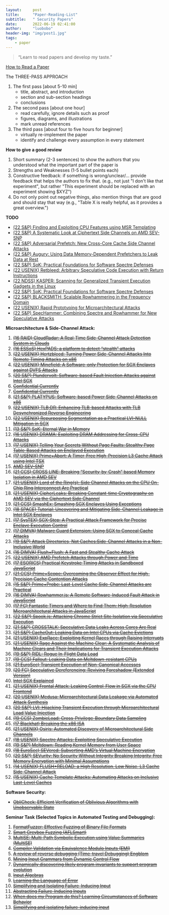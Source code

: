 ```yaml
---
layout:     post
title:      "Paper-Reading-List"
subtitle:   " Security Papers"
date:       2022-06-19 02:41:00
author:     "luobobo"
header-img: "img/post1.jpg"
tags:
    - paper
---
```


> “Learn to read papers and develop my taste.”


[How to Read a Paper](https://web.stanford.edu/class/ee384m/Handouts/HowtoReadPaper.pdf)

The THREE-PASS APPROACH
1. The first pass [about 5-10 min]
	- title, abstract, and introduction
	- section and sub-section headings
	- conclusions
2. The second pass [about one hour]
	- read carefully, ignore details such as proof
	- figures, diagrams, and illustrations
	- mark unread references
3. The third pass [about four to five hours for beginner]
	- virtually re-implement the paper
    - identify and challenge every assumption in every statement

**How to give a good review**
1. Short summary (2-3 sentences) to show the authors that you understood what the important part of the paper is 
2. Strengths and Weaknesses (1-5 bullet points each)
3. Constructive feedback: if something is wrong/unclear/... provide feedback that helps the authors to fix that. (e.g., not just "I don't like that experiment", but rather "This experiment should be replaced with an experiment showing $XYZ")
4. Do not only point out negative things, also mention things that are good and should stay that way (e.g., "Table X is really helpful, as it provides a great overview.")

**TODO**

* [(22 S&P) Finding and Exploiting CPU Features using MSR Templating](https://misc0110.net/files/msrtemplate_sp22.pdf)
* [(22 S&P) A Systematic Look at Ciphertext Side Channels on AMD SEV-SNP]()
* [(22 S&P) Adversarial Prefetch: New Cross-Core Cache Side Channel Attacks](https://arxiv.org/pdf/2110.12340.pdf)
* [(22 S&P) Augury: Using Data Memory-Dependent Prefetchers to Leak Data at Rest](https://www.prefetchers.info/augury.pdf)
* [(22 S&P) SoK: Practical Foundations for Software Spectre Defenses](https://cseweb.ucsd.edu/~dstefan/pubs/cauligi:2022:spectre-sok.pdf)
* [(22 USENIX) Retbleed: Arbitrary Speculative Code Execution with Return Instructions]()
* [(22 NDSS) KASPER: Scanning for Generalized Transient Execution Gadgets in the Linux](https://download.vusec.net/papers/kasper_ndss22.pdf)
* [(22 S&P) SoK: Practical Foundations for Software Spectre Defenses](https://arxiv.org/pdf/2105.05801.pdf)
* [(22 S&P) BLACKSMITH: Scalable Rowhammering in the Frequency Domain](https://comsec.ethz.ch/wp-content/files/blacksmith_sp22.pdf)
* [(22 USENIX) Rapid Prototyping for Microarchitectural Attacks](https://misc0110.net/files/rapid_prototyping_sec22.pdf)
* [(22 S&P) SpecHammer: Combining Spectre and Rowhammer for New Speculative Attacks](https://rtcl.eecs.umich.edu/rtclweb/assets/publications/2022/oakland22-tobah.pdf)

**Microarchitecture & Side-Channel Attack:**
1. ~~[(16 RAID) CloudRadar: A Real-Time Side-Channel Attack Detection System in Clouds](https://yinqian.org/papers/raid16.pdf)~~
51. ~~[(16 ESSoS) HexPADS: a platform to detect “stealth” attacks](http://www.nebelwelt.net/publications/files/16ESSoS.pdf)~~
50. ~~[(22 USENIX) Hertzbleed: Turning Power Side-Channel Attacks Into Remote Timing Attacks on x86](https://www.hertzbleed.com/hertzbleed.pdf)~~
49. ~~[(22 USENIX) Minefield: A Software-only Protection for SGX Enclaves against DVFS Attacks](https://www.usenix.org/system/files/sec22fall_kogler.pdf)~~
48. ~~[(20 S&P) Plundervolt: Software-based Fault Injection Attacks against Intel SGX](https://plundervolt.com/doc/plundervolt.pdf)~~
47. ~~[Confidential Currently]()~~
46. ~~[Confidential Currently]()~~
45. ~~[(21 S&P) PLATYPUS: Software-based Power Side-Channel Attacks on x86](https://platypusattack.com/platypus.pdf)~~
44. ~~[(22 USENIX) TLB;DR: Enhancing TLB-based Attacks with TLB Desynchronized Reverse Engineering](https://download.vusec.net/papers/tlbdr_sec22.pdf)~~
43. ~~[(22 USENIX) Repurposing Segmentation as a Practical LVI-NULL Mitigation in SGX](https://publications.cispa.saarland/3493/1/lvi_null_sec22.pdf)~~
42. ~~[(13 S&P) SoK: Eternal War in Memory](https://ieeexplore.ieee.org/stamp/stamp.jsp?arnumber=6547101&casa_token=r-r6lLBi480AAAAA:8dchTr9PsYNFhSkC-E3Q3KtbNOERNuOr1s5OYf6KdVdNxn4BpoCE3yoCVpJ0Nb2EGTHmTWuY4vtHRg)~~
41. ~~[(16 USENIX) DRAMA: Exploiting DRAM Addressing for Cross-CPU Attacks](https://www.usenix.org/system/files/conference/usenixsecurity16/sec16_paper_pessl.pdf)~~
40. ~~[(17 USENIX) Telling Your Secrets Without Page Faults: Stealthy Page Table-Based Attacks on Enclaved Execution](https://www.usenix.org/system/files/conference/usenixsecurity17/sec17-van_bulck.pdf)~~
39. ~~[(17 USENIX) Prime+Abort: A Timer-Free High-Precision L3 Cache Attack using Intel TSX](https://www.usenix.org/system/files/conference/usenixsecurity17/sec17-disselkoen.pdf)~~
38. ~~[AMD SEV-SNP](https://www.amd.com/system/files/TechDocs/SEV-SNP-strengthening-vm-isolation-with-integrity-protection-and-more.pdf)~~
37. ~~[(21 CCS) CROSS LINE: Breaking “Security-by-Crash” based Memory Isolation in AMD SEV](https://arxiv.org/pdf/2008.00146.pdf)~~
36. ~~[(21 USENIX) Lord of the Ring(s): Side Channel Attacks on the CPU On-Chip Ring Interconnect Are Practical](https://www.usenix.org/system/files/sec21-paccagnella.pdf)~~
35. ~~[(21 USENIX) CipherLeaks: Breaking Constant-time Cryptography on AMD SEV via the Ciphertext Side Channel](https://www.usenix.org/system/files/sec21-li-mengyuan.pdf)~~
34. ~~[(21 CCS) SmashEx: Smashing SGX Enclaves Using Exceptions](https://arxiv.org/pdf/2110.06657.pdf)~~
33. ~~[(18 SPACE) Tutorial: Uncovering and Mitigating Side-Channel Leakage in Intel SGX Enclaves](https://jovanbulck.github.io/files/space18-tutorial.pdf)~~
32. ~~[(17 SysTEX) SGX-Step: A Practical Attack Framework for Precise Enclave Execution Control](https://core.ac.uk/download/pdf/129863707.pdf)~~
31. ~~[(17 DIMVA) Malware Guard Extension: Using SGX to Conceal Cache Attacks](https://arxiv.org/pdf/1702.08719.pdf)~~
30. ~~[(19 S&P) Attack Directories, Not Caches:Side-Channel Attacks in a Non-Inclusive World](https://people.csail.mit.edu/mengjia/data/sp19.pdf)~~
29. ~~[(16 DIMVA) Flush+Flush: A Fast and Stealthy Cache Attack](https://gruss.cc/files/flushflush.pdf)~~
28. ~~[(22 USENIX) AMD Prefetch Attacks through Power and Time](https://misc0110.net/files/amd_prefetch_sec22.pdf)~~
27. ~~[(17 ESORICS) Practical Keystroke Timing Attacks in Sandboxed JavaScript](https://misc0110.net/files/keystroke_js.pdf)~~
26. ~~[(21 CCS) Prime+Scope: Overcoming the Observer Effect for High-Precision Cache Contention Attacks](https://www.esat.kuleuven.be/cosic/publications/article-3405.pdf)~~
25. ~~[(15 S&P) Prime+Probe: Last-Level Cache Side-Channel Attacks are Practical](http://palms.ee.princeton.edu/system/files/SP_vfinal.pdf)~~
24. ~~[(16 DIMVA) Rowhammer.js: A Remote Software-Induced Fault Attack in JavaScript](https://gruss.cc/files/rowhammerjs.pdf)~~
23. ~~[(17 FC) Fantastic Timers and Where to Find Them: High-Resolution Microarchitectural Attacks in JavaScript](https://misc0110.net/files/timers.pdf)~~
22. ~~[(22 S&P) Spook.js: Attacking Chrome Strict Site Isolation via Speculative Execution](https://www.spookjs.com/files/spook-js.pdf)~~
21. ~~[(21 S&P) CROSSTALK: Speculative Data Leaks Across Cores Are Real](https://download.vusec.net/papers/crosstalk_sp21.pdf)~~
20. ~~[(21 S&P) CacheOut: Leaking Data on Intel CPUs via Cache Evictions](https://cacheoutattack.com/files/CacheOut.pdf)~~
19. ~~[(21 USENIX) ExpRace: Exploiting Kernel Races through Raising Interrupts](https://www.usenix.org/system/files/sec21-lee-yoochan.pdf)~~ 
18. ~~[(21 USENIX) Rage Against the Machine Clear: A Systematic Analysis of Machine Clears and Their Implications for Transient Execution Attacks](https://www.usenix.org/system/files/sec21-ragab.pdf)~~ 
17. ~~[(19 S&P) RIDL: Rogue In-Flight Data Load](https://mdsattacks.com/files/ridl.pdf)~~ 
16. ~~[(19 CCS) Fallout: Leaking Data on Meltdown-resistant CPUs](https://mdsattacks.com/files/fallout.pdf)~~ 
15. ~~[(21 EuroSec) Transient Execution of Non-Canonical Accesses](https://saidganim.github.io/pdfs/AMD_NCTE.pdf)~~
14. ~~[(20 FC) Speculative Dereferencing: Reviving Foreshadow (Extended Version)](https://misc0110.net/files/specderef.pdf)~~  
13. ~~[Intel SGX Explained](https://eprint.iacr.org/2016/086.pdf)~~
12. ~~[(21 USENIX) Frontal Attack: Leaking Control-Flow in SGX via the CPU Frontend](https://arxiv.org/pdf/2005.11516.pdf)~~
11. ~~[(20 USENIX) Medusa: Microarchitectural Data Leakage via Automated Attack Synthesis](https://www.usenix.org/system/files/sec20-moghimi-medusa.pdf)~~
10. ~~[(20 S&P) LVI: Hijacking Transient Execution through Microarchitectural Load Value Injection](https://lviattack.eu/lvi.pdf)~~
9. ~~[(19 CCS) ZombieLoad: Cross-Privilege-Boundary Data Sampling](https://zombieloadattack.com/zombieload.pdf)~~
8. ~~[(17 Blackhat) Breaking the x86 ISA](https://www.blackhat.com/docs/us-17/thursday/us-17-Domas-Breaking-The-x86-Instruction-Set-wp.pdf)~~
7. ~~[(21 USENIX) Osiris: Automated Discovery of Microarchitectural Side Channels](https://publications.cispa.saarland/3431/1/main.pdf)~~
6. ~~[(18 USENIX) Spectre Attacks: Exploiting Speculative Execution](https://spectreattack.com/spectre.pdf)~~
5. ~~[(19 S&P) Meltdown: Reading Kernel Memory from User Space](https://meltdownattack.com/meltdown.pdf)~~
4. ~~[(18 EuroSec) SEVered: Subverting AMD’s Virtual Machine Encryption](https://arxiv.org/pdf/1805.09604.pdf)~~
3. ~~[(20 S&P) SEVurity: No Security Without Integrity Breaking Integrity-Free Memory Encryption with Minimal Assumptions](https://arxiv.org/pdf/2004.11071.pdf)~~
2. ~~[(14 USENIX) FLUSH+RELOAD: a High Resolution, Low Noise, L3 Cache Side-Channel Attack](https://eprint.iacr.org/2013/448.pdf)~~
1. ~~[(15 USENIX) Cache Template Attacks: Automating Attacks on Inclusive Last-Level Caches](https://gruss.cc/files/cta.pdf)~~


**Software Security:**
* ~~[ObliCheck: Efficient Verification of Oblivious Algorithms with Unobservable State](https://www.usenix.org/system/files/sec21-son.pdf)~~

**Seminar Task (Selected Topics in Automated Testing and Debugging):**
1. ~~[FormatFuzzer: Effective Fuzzing of Binary File Formats](https://dl.cispa.de/s/3q2PyqP7rqZzrNn)~~
2. ~~[Smart Greybox Fuzzing (AFLSmart)](https://arxiv.org/pdf/1811.09447.pdf)~~
3. ~~[MultiSE: Multi-Path Symbolic Execution using Value Summaries (MultiSE)](https://people.eecs.berkeley.edu/~ksen/papers/multise.pdf)~~
4. ~~[Compiler Validation via Equivalence Modulo Inputs (EMI)](https://www.cs.ucdavis.edu/~su/publications/emi.pdf)~~
5. ~~[A review of reverse debugging (Time-travel Debugging) Engblom](https://citeseerx.ist.psu.edu/viewdoc/download?doi=10.1.1.338.3420&rep=rep1&type=pdf)~~
6. ~~[Mining Input Grammars from Dynamic Control Flow](https://publications.cispa.saarland/3101/1/fse2020-mimid.pdf)~~
7. ~~[Dynamically discovering likely program invariants to support program evolution](https://homes.cs.washington.edu/~mernst/pubs/invariants-tse2001.pdf)~~
8. ~~[Input Algebras](https://publications.cispa.saarland/3208/7/gopinath2021input.pdf)~~
9. ~~[Learning the Language of Error](http://www.cprover.org/learning-errors/learning-the-language-of-error-including-a-proof-supplement.pdf)~~
10. ~~[Simplifying and Isolating Failure-Inducing Input](https://hiper.cis.udel.edu/lp/lib/exe/fetch.php/courses/other-delta-zellertse.pdf)~~
11. ~~[Abstracting Failure-Inducing Inputs](https://publications.cispa.saarland/3103/7/issta2020-language-of-failure.pdf)~~
12. ~~[When does my Program do this? Learning Circumstances of Software Behavior](https://publications.cispa.saarland/3107/7/fse2020-alhazen.pdf)~~
13. ~~[Simplifying and isolating failure-inducing input](https://www.st.cs.uni-saarland.de/papers/tse2002/tse2002.pdf)~~

<!-- 
* [Constraint-guided Directed Greybox Fuzzing](https://www.usenix.org/conference/usenixsecurity21/presentation/lee-gwangmu)
* [Android SmartTVs Vulnerability Discovery via Log-Guided Fuzzing](https://www.usenix.org/conference/usenixsecurity21/presentation/aafer)
* [ExpRace: Exploiting Kernel Races through Raising Interrupts](https://www.usenix.org/conference/usenixsecurity21/presentation/lee-yoochan)
* [CANARY - a reactive defense mechanism for Controller Area Networks based on Active RelaYs](https://www.usenix.org/conference/usenixsecurity21/presentation/groza)
* [MAZE: Towards Automated Heap Feng Shui](https://www.usenix.org/conference/usenixsecurity21/presentation/wang-yan)
* [Breaking Through Binaries: Compiler-quality Instrumentation for Better Binary-only Fuzzing](https://www.usenix.org/conference/usenixsecurity21/presentation/nagy)
* [VScape: Assessing and Escaping Virtual Call Protections](https://www.usenix.org/conference/usenixsecurity21/presentation/chen-kaixiang)
* [PTAuth: Temporal Memory Safety via Robust Points-to Authentication](https://www.usenix.org/conference/usenixsecurity21/presentation/mirzazade)
* [Finding Bugs Using Your Own Code: Detecting Functionally-similar yet Inconsistent Code](https://www.usenix.org/conference/usenixsecurity21/presentation/ahmadi)
* [SHARD: Fine-Grained Kernel Specialization with Context-Aware Hardening](https://www.usenix.org/conference/usenixsecurity21/presentation/abubakar)
* [Preventing Use-After-Free Attacks with Fast Forward Allocation](https://www.usenix.org/conference/usenixsecurity21/presentation/wickman)
* [IJON: Exploring Deep State Spaces via Fuzzing](https://www.ei.ruhr-uni-bochum.de/media/emma/veroeffentlichungen/2020/02/27/IJON-Oakland20.pdf)
* [xMP: Selective Memory Protection for Kernel and User Space](https://www3.cs.stonybrook.edu/~sghavamnia/papers/xmp.sp20.pdf)
* [Temporal System Call Specialization for Attack Surface Reduction](https://www.usenix.org/system/files/sec20-ghavamnia.pdf)
* [(Mostly) Exitless VM Protection from Untrusted Hypervisor through Disaggregated Nested Virtualization](https://www.usenix.org/system/files/sec20summer_mi_prepub.pdf)
* [EcoFuzz: Adaptive Energy-Saving Greybox Fuzzing as a Variant of the Adversarial Multi-Armed Bandit](https://www.usenix.org/conference/usenixsecurity20/presentation/yue)
* [ParmeSan: Sanitizer-guided Greybox Fuzzing](https://www.usenix.org/conference/usenixsecurity20/presentation/osterlund)
* [SoK: Benchmarking Flaws in Systems Security](https://ieeexplore.ieee.org/document/8806739)
* [SoK: Eternal War in Memory](https://people.eecs.berkeley.edu/~dawnsong/papers/Oakland13-SoK-CR.pdf)
* [SoK: Using Dynamic Binary Instrumentation for Security](https://www.diag.uniroma1.it/~delia/papers/asiaccs2019.pdf)
* [SoK: Sanitizing for Security](https://arxiv.org/pdf/1806.04355.pdf)
* [One Engine to Fuzz ’em All: Generic Language Processor Testing with Semantic Validation](https://faculty.ist.psu.edu/wu/papers/polyglot.pdf)
* [STOCHFUZZ: Sound and Cost-effective Fuzzing of Stripped Binaries by Incremental and Stochastic Rewriting](https://www.cs.purdue.edu/homes/zhan3299/res/SP21b.pdf)
* [A novel dynamic analysis infr el dynamic analysis infrastructur astructure to instrument untrusted o instrument untrusted execution flow across user-kernel spaces](https://ink.library.smu.edu.sg/cgi/viewcontent.cgi?article=6613&context=sis_research)
* [A Secure and Formally Verified Linux KVM Hypervisor](http://www.cs.columbia.edu/~nieh/pubs/ieeesp2021_kvm.pdf)
* [DIANE: Identifying Fuzzing Triggers in Apps to Generate Under-constrained Inputs for IoT Devices](https://conand.me/publications/redini-diane-2021.pdf)
* [DIFFUZZ: Differential Fuzzing for Side Channel Analysis](https://arxiv.org/pdf/1811.07005.pdf)
* [Fuzzing: Challenges and Reflections](https://www.comp.nus.edu.sg/~abhik/pdf/IEEE-SW-Fuzzing.pdf)
* [Industrial Oriented Evaluation of Fuzzing Techniques (ICST 2021)](http://www.wingtecher.com/themes/WingTecherResearch/assets/papers/icst21.pdf)
* [An Empirical Study of OSS-Fuzz Bugs (MSR 2021)](https://squareslab.github.io/materials/DingOSSFuzz21.pdf)
* [UNIFUZZ: A Holistic and Pragmatic Metrics-Driven Platform for Evaluating Fuzzers](https://arxiv.org/pdf/2010.01785.pdf )
* [A Feature-Oriented Corpus for understanding, Evaluating and Improving Fuzz Testing](https://github.com/wcventure/FuzzingPaper/blob/master/Paper/ASIACCS19_Feature-Oriented.pdf)
* [RetroWrite: Statically Instrumenting COTS Binaries for Fuzzing and Sanitization (S&P 2020)](https://github.com/wcventure/FuzzingPaper/blob/master/Paper/SP20_RetroWrite.pdf)
* [Antifuzz: impeding fuzzing audits of binary executables (USENIX Security2019)](https://github.com/wcventure/FuzzingPaper/blob/master/Paper/USENIX19_Antifuzz.pdf)
* [FUZZIFICATION: Anti-Fuzzing Technique (USENIX Security2019)](https://github.com/wcventure/FuzzingPaper/blob/master/Paper/USENIX19_FUZZIFICATION.pdf)
* [Hydra: An Extensible Fuzzing Framework for Finding Semantic Bugs in File Systems (SOSP 2019)](https://github.com/wcventure/FuzzingPaper/blob/master/Paper/SOSP19_Hydra.pdf)
* [A Priority Based Path Searching Method for Improving Hybrid Fuzzing (Computers & Security 2021)](https://www.sciencedirect.com/science/article/pii/S0167404821000663?casa_token=OUEFq5TSDv0AAAAA:jDit2FK_0vPqynepfWH__-mPOAQwfZaRP7Qv9G19x_t22z20N6C293JaNz2I16W2djytcOEFHrGM)
* [HFL: Hybrid Fuzzing on the Linux Kernel (NDSS 2020)](https://github.com/wcventure/FuzzingPaper/blob/master/Paper/NDSS20_HFL.pdf)
* [PANGOLIN: Incremental Hybrid Fuzzing with Polyhedral Path Abstraction (S&P 2020)](https://github.com/wcventure/FuzzingPaper/blob/master/Paper/SP20_PANGOLIN.pdf)
* [SAVIOR: Towards Bug-Driven Hybrid Testing (S&P 2020)](https://github.com/wcventure/FuzzingPaper/blob/master/Paper/SP20_SAVIOR.pdf)
* [PathAFL: Path-Coverage Assisted Fuzzing (ASIA CCS 2020)](https://dl.acm.org/doi/abs/10.1145/3320269.3384736)
* [Not All Coverage Measurements Are Equal: Fuzzing by Coverage Accounting for Input Prioritization (NDSS 2020)](https://github.com/wcventure/FuzzingPaper/blob/master/Paper/NDSS20_Prioritization.pdf)
* [Matryoshka: fuzzing deeply nested branches (CCS 2019)](https://github.com/wcventure/FuzzingPaper/blob/master/Paper/CCS19_Matryoshka.pdf)
* [REDQUEEN: Fuzzing with Input-to-State Correspondence (NDSS2019)](https://github.com/wcventure/FuzzingPaper/blob/master/Paper/NDSS19_REDQUEEN.pdf)
* [Typestate-Guided Fuzzer for Discovering Use-after-Free Vulnerabilities (ICSE 2020)](https://www.scedt.tees.ac.uk/s.qin/papers/icse2020-uafl.pdf)
* [Binary-level Directed Fuzzing for Use-After-Free Vulnerabilities (RAID 2020)](https://github.com/wcventure/FuzzingPaper/blob/master/Paper/Arxiv20_BinaryUAF.pdf)
* [MemFuzz: Using Memory Accesses to Guide Fuzzing (ICST 2019)](https://github.com/wcventure/FuzzingPaper/blob/master/Paper/ICST19_MemFuzz.pdf)
* [MemLock: Memory Usage Guided Fuzzing (ICSE2020)](https://wcventure.github.io/pdf/ICSE2020_MemLock.pdf)
* [MOPT: Optimize Mutation Scheduling for Fuzzers (USENIX Security2019)](https://github.com/wcventure/FuzzingPaper/blob/master/Paper/USENIX19_MOPT.pdf)
* [FuzzGen: Automatic Fuzzer Generation (USENIX Security2020)](https://www.usenix.org/system/files/sec20fall_ispoglou_prepub.pdf) -->